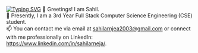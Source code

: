 [![Typing SVG](https://readme-typing-svg.demolab.com?font=Fira+Code&pause=1000&width=435&lines=Hello+there%2C+I'm+Sahil)](https://git.io/typing-svg)
👋 Greetings! I am Sahil.<br>
👀 Presently, I am a 3rd Year Full Stack Computer Science Engineering (CSE) student.<br>
📫 You can contact me via email at sahilarnjea2003@gmail.com or connect with me professionally on LinkedIn: https://www.linkedin.com/in/sahilarneja/.


